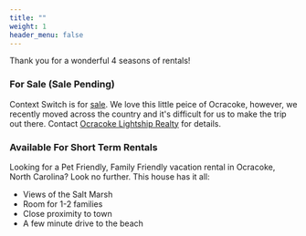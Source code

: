```yaml
---
title: ""
weight: 1
header_menu: false
---
```


Thank you for a wonderful 4 seasons of rentals! 

### For Sale (Sale Pending)

Context Switch is for [sale](https://www.realtor.com/realestateandhomes-detail/74-Tom-Neal-Dr_Ocracoke_NC_27960_M55020-64970). We love this little peice of Ocracoke, however, we recently moved across the country and it's difficult for us to make the trip out there. Contact [Ocracoke Lightship Realty](https://ocracokelightshiprealty.com/) for details. 

### Available For Short Term Rentals

Looking for a Pet Friendly, Family Friendly vacation rental in Ocracoke, North Carolina? Look no further. This house has it all: 

- Views of the Salt Marsh
- Room for 1-2 families 
- Close proximity to town
- A few minute drive to the beach
